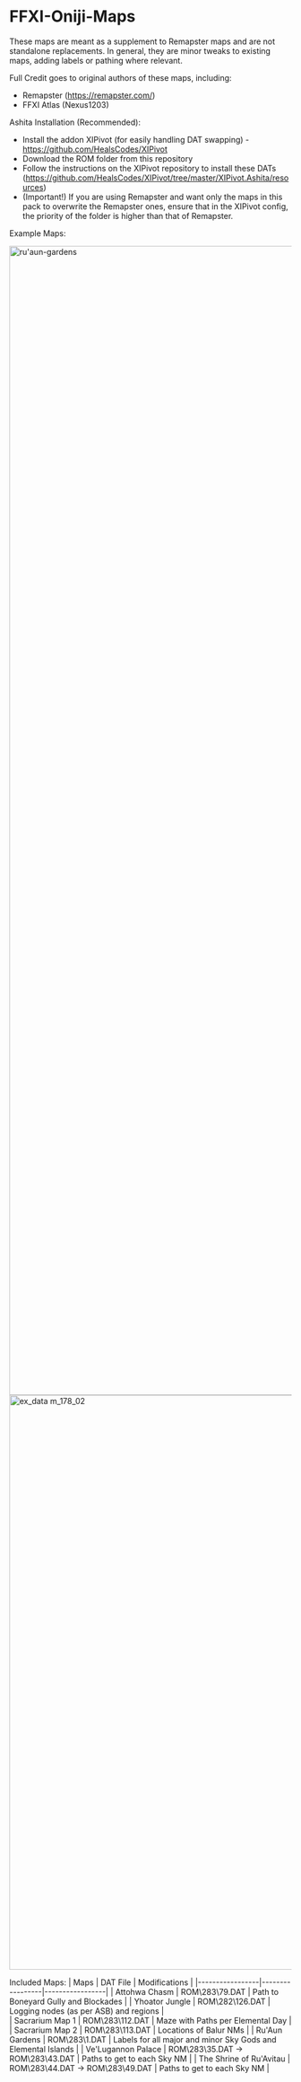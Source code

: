 # FFXI-Oniji-Maps
These maps are meant as a supplement to Remapster maps and are not standalone replacements. In general, they are minor tweaks to existing maps, adding labels or pathing where relevant.

Full Credit goes to original authors of these maps, including:
- Remapster (https://remapster.com/)
- FFXI Atlas (Nexus1203)

Ashita Installation (Recommended):
- Install the addon XIPivot (for easily handling DAT swapping) - https://github.com/HealsCodes/XIPivot
- Download the ROM folder from this repository
- Follow the instructions on the XIPivot repository to install these DATs (https://github.com/HealsCodes/XIPivot/tree/master/XIPivot.Ashita/resources)
- (Important!) If you are using Remapster and want only the maps in this pack to overwrite the Remapster ones, ensure that in the XIPivot config, the priority of the folder is higher than that of Remapster.

Example Maps:

<img width="2048" height="2048" alt="ru'aun-gardens" src="https://github.com/user-attachments/assets/86b4ae37-71ab-4ee6-b269-0eaf7fcaa0da" />
<img width="1024" height="1024" alt="ex_data m_178_02" src="https://github.com/user-attachments/assets/ba3405de-220e-4d68-af94-ea89ca4bdb8e" />

Included Maps:
| Maps | DAT File | Modifications |
|-----------------|-----------------|-----------------|
| Attohwa Chasm   | ROM\283\79.DAT    | Path to Boneyard Gully and Blockades |
| Yhoator Jungle    | ROM\282\126.DAT    | Logging nodes (as per ASB) and regions |  
| Sacrarium Map 1    | ROM\283\112.DAT    | Maze with Paths per Elemental Day |
| Sacrarium Map 2    | ROM\283\113.DAT    | Locations of Balur NMs |
| Ru'Aun Gardens    | ROM\283\1.DAT    | Labels for all major and minor Sky Gods and Elemental Islands |
| Ve'Lugannon Palace    | ROM\283\35.DAT -> ROM\283\43.DAT    | Paths to get to each Sky NM |
| The Shrine of Ru'Avitau    | ROM\283\44.DAT -> ROM\283\49.DAT    | Paths to get to each Sky NM |
